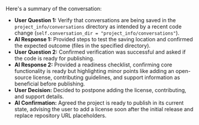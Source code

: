 Here's a summary of the conversation:

*   **User Question 1:** Verify that conversations are being saved in the `project_info/conversations` directory as intended by a recent code change (`self.conversation_dir = "project_info/conversations"`).
*   **AI Response 1:** Provided steps to test the saving location and confirmed the expected outcome (files in the specified directory).
*   **User Question 2:** Confirmed verification was successful and asked if the code is ready for publishing.
*   **AI Response 2:** Provided a readiness checklist, confirming core functionality is ready but highlighting minor points like adding an open-source license, contributing guidelines, and support information as beneficial before publishing.
*   **User Decision:** Decided to postpone adding the license, contributing, and support details.
*   **AI Confirmation:** Agreed the project is ready to publish in its current state, advising the user to add a license soon after the initial release and replace repository URL placeholders.